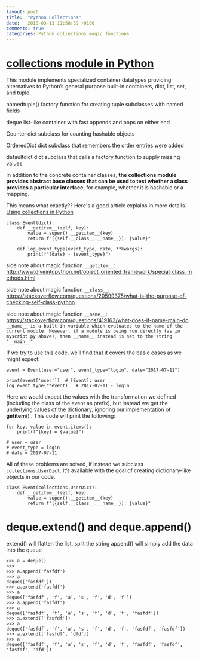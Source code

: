 ```yaml
---
layout: post
title:  "Python Collections"
date:   2018-03-13 11:58:39 +0100
comments: true  
categories: Python collections magic functions
---
```




# [collections module in Python](https://docs.python.org/2/library/collections.html)

This module implements specialized container datatypes providing alternatives to Python’s general purpose built-in containers, dict, list, set, and tuple.

namedtuple()	factory function for creating tuple subclasses with named fields

deque	list-like container with fast appends and pops on either end

Counter	dict subclass for counting hashable objects

OrderedDict	dict subclass that remembers the order entries were added

defaultdict	dict subclass that calls a factory function to supply missing values

In addition to the concrete container classes, **the collections module provides abstract base classes that can be used to test whether a class provides a particular interface**, for example, whether it is hashable or a mapping.

This means what exactly?? Here's a good article explains in more details.
[Using collections in Python](https://medium.com/bynder-tech/using-collections-in-python-36129737b5a1)
```
class Event(dict):
    def __getitem__(self, key):
        value = super().__getitem__(key)
        return f"[{self.__class__.__name__}]: {value}"

    def log_event_type(event_type, date, **kwargs):
        print(f"{date} - {event_type}")
```
side note about magic function `__getitem__`:</br>
http://www.diveintopython.net/object_oriented_framework/special_class_methods.html</br>

side note about magic function `__class__`:</br> 
https://stackoverflow.com/questions/20599375/what-is-the-purpose-of-checking-self-class-python</br>

side note about magic function `__name__`:</br> 
https://stackoverflow.com/questions/419163/what-does-if-name-main-do</br>
`__name__ is a built-in variable which evaluates to the name of the current module. However, if a module is being run directly (as in myscript.py above), then __name__ instead is set to the string "__main__"`


If we try to use this code, we’ll find that it covers the basic cases as we might expect:
```
event = Event(user="user", event_type="login", date="2017-07-11")

print(event['user'])  # [Event]: user
log_event_type(**event)   # 2017-07-11 - login
```

Here we would expect the values with the transformation we defined (including the class of the event as prefix),
but instead we get the underlying values of the dictionary, ignoring our implementation of __getitem__() . This code will print the following:
```
for key, value in event.items():
    print(f"{key} = {value}")

# user = user
# event_type = login
# date = 2017-07-11
```

All of these problems are solved, if instead we subclass `collections.UserDict`. It’s available with the goal of creating dictionary-like objects in our code.
```
class Event(collections.UserDict):
    def __getitem__(self, key):
        value = super().__getitem__(key)
        return f"[{self.__class__.__name__}]: {value}"
```


# deque.extend() and deque.append()
extend() will flatten the list, split the string
append() will simply add the data into the queue
```
>>> a = deque()
>>>
>>> a.append('fasfdf')
>>> a
deque(['fasfdf'])
>>> a.extend('fasfdf')
>>> a
deque(['fasfdf', 'f', 'a', 's', 'f', 'd', 'f'])
>>> a.append('fasfdf')
>>> a
deque(['fasfdf', 'f', 'a', 's', 'f', 'd', 'f', 'fasfdf'])
>>> a.extend(['fasfdf'])
>>> a
deque(['fasfdf', 'f', 'a', 's', 'f', 'd', 'f', 'fasfdf', 'fasfdf'])
>>> a.extend(['fasfdf', 'dfd'])
>>> a
deque(['fasfdf', 'f', 'a', 's', 'f', 'd', 'f', 'fasfdf', 'fasfdf', 'fasfdf', 'dfd'])
```
